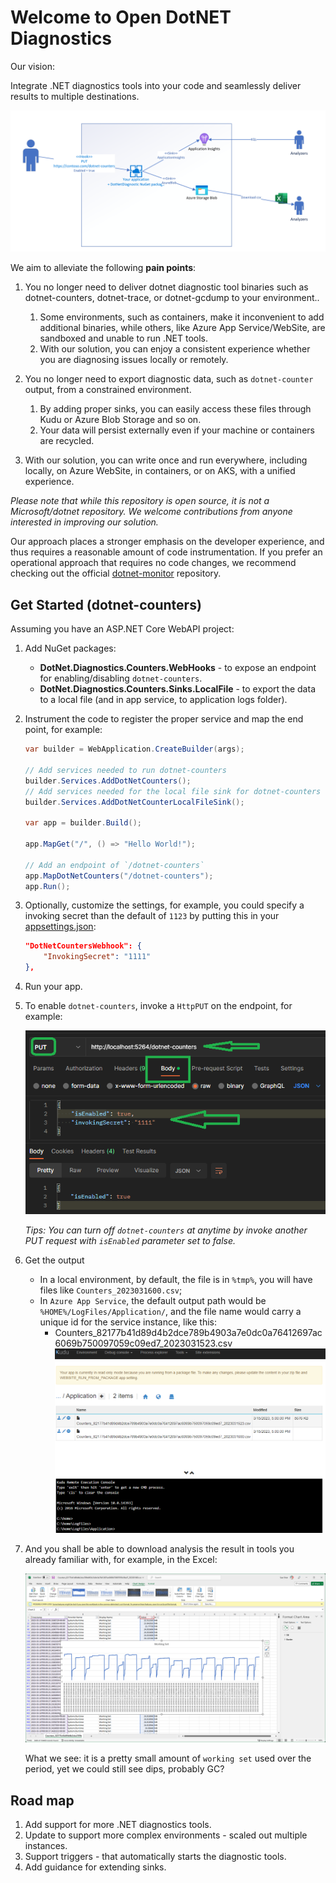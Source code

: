 # Welcome to Open DotNET Diagnostics

Our vision:

Integrate .NET diagnostics tools into your code and seamlessly deliver results to multiple destinations.

![Vision for the project](./src/../images/IssuesToSolve.png)

We aim to alleviate the following **pain points**:

1. You no longer need to deliver dotnet diagnostic tool binaries such as dotnet-counters, dotnet-trace, or dotnet-gcdump to your environment..
   1. Some environments, such as containers, make it inconvenient to add additional binaries, while others, like Azure App Service/WebSite, are sandboxed and unable to run .NET tools.
   2. With our solution, you can enjoy a consistent experience whether you are diagnosing issues locally or remotely.

2. You no longer need to export diagnostic data, such as `dotnet-counter` output, from a constrained environment.
    1. By adding proper sinks, you can easily access these files through Kudu or Azure Blob Storage and so on.
    2. Your data will persist externally even if your machine or containers are recycled.

3. With our solution, you can write once and run everywhere, including locally, on Azure WebSite, in containers, or on AKS, with a unified experience.

_Please note that while this repository is open source, it is not a Microsoft/dotnet repository. We welcome contributions from anyone interested in improving our solution._

Our approach places a stronger emphasis on the developer experience, and thus requires a reasonable amount of code instrumentation. If you prefer an operational approach that requires no code changes, we recommend checking out the official [dotnet-monitor](https://github.com/dotnet/dotnet-monitor) repository.

## Get Started (dotnet-counters)

Assuming you have an ASP.NET Core WebAPI project:

1. Add NuGet packages:
    * **DotNet.Diagnostics.Counters.WebHooks** - to expose an endpoint for enabling/disabling `dotnet-counters`.
    * **DotNet.Diagnostics.Counters.Sinks.LocalFile** - to export the data to a local file (and in app service, to application logs folder).

2. Instrument the code to register the proper service and map the end point, for example:

    ```csharp
    var builder = WebApplication.CreateBuilder(args);

    // Add services needed to run dotnet-counters
    builder.Services.AddDotNetCounters();
    // Add services needed for the local file sink for dotnet-counters
    builder.Services.AddDotNetCounterLocalFileSink();

    var app = builder.Build();

    app.MapGet("/", () => "Hello World!");
    
    // Add an endpoint of `/dotnet-counters`
    app.MapDotNetCounters("/dotnet-counters");
    app.Run();
    ```

3. Optionally, customize the settings, for example, you could specify a invoking secret than the default of `1123` by putting this in your [appsettings.json](./examples/WebAPIExample/appsettings.Development.json):

    ```json
    "DotNetCountersWebhook": {
        "InvokingSecret": "1111"
    },
    ```

4. Run your app.

5. To enable `dotnet-counters`, invoke a `HttpPUT` on the endpoint, for example:

    ![Invoking dotnet-counters](./images/InvokingDotNetCounters.png)

    _Tips: You can turn off `dotnet-counters` at anytime by invoke another PUT request with `isEnabled` parameter set to false._

1. Get the output
    * In a local environment, by default, the file is in `%tmp%`, you will have files like `Counters_2023031600.csv`;
    * In `Azure App Service`, the default output path would be `%HOME%/LogFiles/Application/`, and the file name would carry a unique id for the service instance, like this:
        * Counters_82177b41d89d4b2dce789b4903a7e0dc0a76412697ac6069b750097059c09ed7_2023031523.csv
        ![Counters Output on Kudu](./images/CountersOutputOnKudu.png)

1. And you shall be able to download analysis the result in tools you already familiar with, for example, in the Excel:

    ![Analysis example in excel for working set](./images/DotNetCounterWorkingSetExample.png)

    What we see: it is a pretty small amount of `working set` used over the period, yet we could still see dips, probably GC?

## Road map

1. Add support for more .NET diagnostics tools.
1. Update to support more complex environments - scaled out multiple instances.
1. Support triggers - that automatically starts the diagnostic tools.
1. Add guidance for extending sinks.